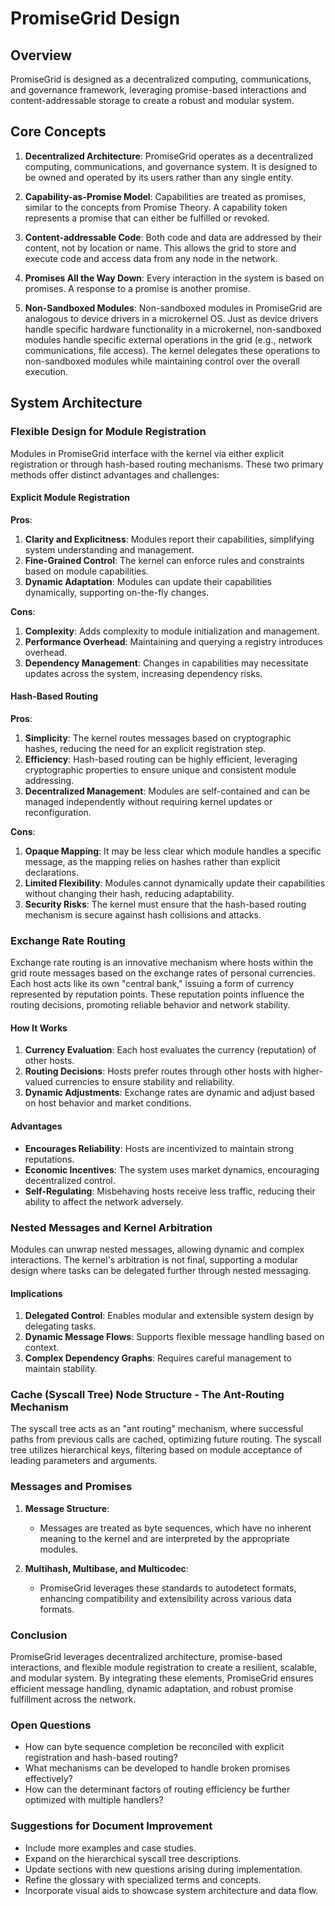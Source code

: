 # PromiseGrid Design

## Overview

PromiseGrid is designed as a decentralized computing, communications, and governance framework, leveraging promise-based interactions and content-addressable storage to create a robust and modular system.

## Core Concepts

1. **Decentralized Architecture**: PromiseGrid operates as a decentralized computing, communications, and governance system. It is designed to be owned and operated by its users rather than any single entity.

2. **Capability-as-Promise Model**: Capabilities are treated as promises, similar to the concepts from Promise Theory. A capability token represents a promise that can either be fulfilled or revoked.

3. **Content-addressable Code**: Both code and data are addressed by their content, not by location or name. This allows the grid to store and execute code and access data from any node in the network.

4. **Promises All the Way Down**: Every interaction in the system is based on promises. A response to a promise is another promise.

5. **Non-Sandboxed Modules**: Non-sandboxed modules in PromiseGrid are analogous to device drivers in a microkernel OS. Just as device drivers handle specific hardware functionality in a microkernel, non-sandboxed modules handle specific external operations in the grid (e.g., network communications, file access). The kernel delegates these operations to non-sandboxed modules while maintaining control over the overall execution.

## System Architecture

### Flexible Design for Module Registration

Modules in PromiseGrid interface with the kernel via either explicit registration or through hash-based routing mechanisms. These two primary methods offer distinct advantages and challenges:

#### Explicit Module Registration

**Pros**:
1. **Clarity and Explicitness**: Modules report their capabilities, simplifying system understanding and management.
2. **Fine-Grained Control**: The kernel can enforce rules and constraints based on module capabilities.
3. **Dynamic Adaptation**: Modules can update their capabilities dynamically, supporting on-the-fly changes.

**Cons**:
1. **Complexity**: Adds complexity to module initialization and management.
2. **Performance Overhead**: Maintaining and querying a registry introduces overhead.
3. **Dependency Management**: Changes in capabilities may necessitate updates across the system, increasing dependency risks.

#### Hash-Based Routing

**Pros**:
1. **Simplicity**: The kernel routes messages based on cryptographic hashes, reducing the need for an explicit registration step.
2. **Efficiency**: Hash-based routing can be highly efficient, leveraging cryptographic properties to ensure unique and consistent module addressing.
3. **Decentralized Management**: Modules are self-contained and can be managed independently without requiring kernel updates or reconfiguration.

**Cons**:
1. **Opaque Mapping**: It may be less clear which module handles a specific message, as the mapping relies on hashes rather than explicit declarations.
2. **Limited Flexibility**: Modules cannot dynamically update their capabilities without changing their hash, reducing adaptability.
3. **Security Risks**: The kernel must ensure that the hash-based routing mechanism is secure against hash collisions and attacks.

### Exchange Rate Routing

Exchange rate routing is an innovative mechanism where hosts within the grid route messages based on the exchange rates of personal currencies. Each host acts like its own "central bank," issuing a form of currency represented by reputation points. These reputation points influence the routing decisions, promoting reliable behavior and network stability.

#### How It Works

1. **Currency Evaluation**: Each host evaluates the currency (reputation) of other hosts.
2. **Routing Decisions**: Hosts prefer routes through other hosts with higher-valued currencies to ensure stability and reliability.
3. **Dynamic Adjustments**: Exchange rates are dynamic and adjust based on host behavior and market conditions.

#### Advantages

- **Encourages Reliability**: Hosts are incentivized to maintain strong reputations.
- **Economic Incentives**: The system uses market dynamics, encouraging decentralized control.
- **Self-Regulating**: Misbehaving hosts receive less traffic, reducing their ability to affect the network adversely.

### Nested Messages and Kernel Arbitration

Modules can unwrap nested messages, allowing dynamic and complex interactions. The kernel's arbitration is not final, supporting a modular design where tasks can be delegated further through nested messaging.

#### Implications
1. **Delegated Control**: Enables modular and extensible system design by delegating tasks.
2. **Dynamic Message Flows**: Supports flexible message handling based on context.
3. **Complex Dependency Graphs**: Requires careful management to maintain stability.

### Cache (Syscall Tree) Node Structure - The Ant-Routing Mechanism



The syscall tree acts as an "ant routing" mechanism, where successful paths from previous calls are cached, optimizing future routing. The syscall tree utilizes hierarchical keys, filtering based on module acceptance of leading parameters and arguments. 

### Messages and Promises

1. **Message Structure**: 
    - Messages are treated as byte sequences, which have no inherent meaning to the kernel and are interpreted by the appropriate modules.

2. **Multihash, Multibase, and Multicodec**: 
    - PromiseGrid leverages these standards to autodetect formats, enhancing compatibility and extensibility across various data formats.

### Conclusion

PromiseGrid leverages decentralized architecture, promise-based interactions, and flexible module registration to create a resilient, scalable, and modular system. By integrating these elements, PromiseGrid ensures efficient message handling, dynamic adaptation, and robust promise fulfillment across the network.

### Open Questions

- How can byte sequence completion be reconciled with explicit registration and hash-based routing?
- What mechanisms can be developed to handle broken promises effectively?
- How can the determinant factors of routing efficiency be further optimized with multiple handlers?

### Suggestions for Document Improvement

- Include more examples and case studies.
- Expand on the hierarchical syscall tree descriptions.
- Update sections with new questions arising during implementation.
- Refine the glossary with specialized terms and concepts.
- Incorporate visual aids to showcase system architecture and data flow.
